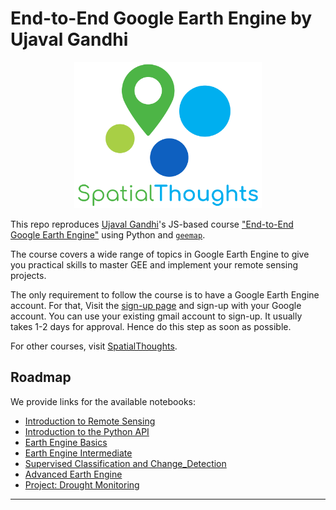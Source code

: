 # End-to-End Google Earth Engine by Ujaval Gandhi

<p align="center">
  <img width="300" src="static/imgs/spatial_thoughts_logo.png">
</p>

This repo reproduces [Ujaval Gandhi](https://github.com/spatialthoughts)'s JS-based course ["End-to-End Google Earth Engine"](https://courses.spatialthoughts.com/end-to-end-gee.html) using Python and [`geemap`](https://github.com/giswqs/geemap). 

The course covers a wide range of topics in Google Earth Engine to give you practical skills to master GEE and implement your remote sensing projects.

The only requirement to follow the course is to have a Google Earth Engine account. For that, Visit the [sign-up page](https://signup.earthengine.google.com/) and sign-up with your Google account. You can use your existing gmail account to sign-up. It usually takes 1-2 days for approval. Hence do this step as soon as possible.

For other courses, visit [SpatialThoughts](https://spatialthoughts.com/).

## Roadmap

We provide links for the available notebooks:
- [Introduction to Remote Sensing](https://nbviewer.jupyter.org/github/Akramz/end-to-end-gee/blob/main/0_Introduction_to_Remote_Sensing.ipynb)
- [Introduction to the Python API](https://nbviewer.jupyter.org/github/Akramz/end-to-end-gee/blob/main/1_Introduction_to_Python_API.ipynb)
- [Earth Engine Basics](https://nbviewer.jupyter.org/github/Akramz/end-to-end-gee/blob/main/2_Earth_Engine_Basics.ipynb)
- [Earth Engine Intermediate](https://nbviewer.jupyter.org/github/Akramz/end-to-end-gee/blob/main/3_Earth_Engine_Intermediate.ipynb)
- [Supervised Classification and Change_Detection](https://nbviewer.jupyter.org/github/Akramz/end-to-end-gee/blob/main/4_Supervised_Classification_and_Change_Detection.ipynb)
- [Advanced Earth Engine](https://nbviewer.jupyter.org/github/Akramz/end-to-end-gee/blob/main/5_Advanced_Earth_Engine.ipynb)
- [Project: Drought Monitoring](https://nbviewer.jupyter.org/github/Akramz/end-to-end-gee/blob/main/6_Project_Drought_Monitoring.ipynb)

---
